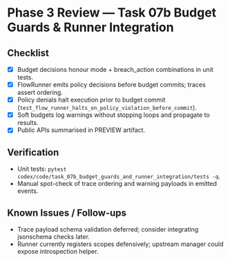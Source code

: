 # Phase 3 Review — Task 07b Budget Guards & Runner Integration

## Checklist
- [x] Budget decisions honour mode + breach_action combinations in unit tests.
- [x] FlowRunner emits policy decisions before budget commits; traces assert ordering.
- [x] Policy denials halt execution prior to budget commit (`test_flow_runner_halts_on_policy_violation_before_commit`).
- [x] Soft budgets log warnings without stopping loops and propagate to results.
- [x] Public APIs summarised in PREVIEW artifact.

## Verification
- Unit tests: `pytest codex/code/task_07b_budget_guards_and_runner_integration/tests -q`.
- Manual spot-check of trace ordering and warning payloads in emitted events.

## Known Issues / Follow-ups
- Trace payload schema validation deferred; consider integrating jsonschema checks later.
- Runner currently registers scopes defensively; upstream manager could expose introspection helper.
